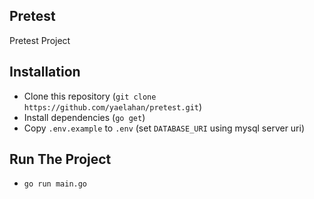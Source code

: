 ## Pretest
Pretest Project

## Installation
- Clone this repository (`git clone https://github.com/yaelahan/pretest.git`)
- Install dependencies (`go get`)
- Copy `.env.example` to `.env` (set `DATABASE_URI` using mysql server uri)

## Run The Project
- `go run main.go`